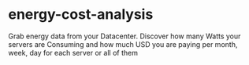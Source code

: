 # energy-cost-analysis
Grab energy data from your Datacenter. Discover how many Watts your servers are Consuming and how much USD you are paying per month, week, day for each server or all of them
